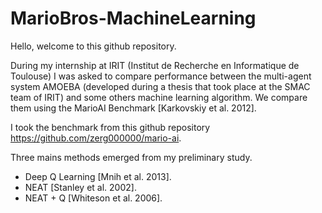 # MarioBros-MachineLearning

Hello, welcome to this github repository. 

During my internship at IRIT (Institut de Recherche en Informatique de Toulouse) I was asked to compare performance between the multi-agent system AMOEBA (developed during a thesis that took place at the SMAC team of IRIT) and some others machine learning algorithm.
We compare them using the MarioAI Benchmark [Karkovskiy et al. 2012].

I took the benchmark from this github repository https://github.com/zerg000000/mario-ai.

Three mains methods emerged from my preliminary study.
* Deep Q Learning [Mnih et al. 2013].
* NEAT [Stanley et al. 2002].
* NEAT + Q [Whiteson et al. 2006].
